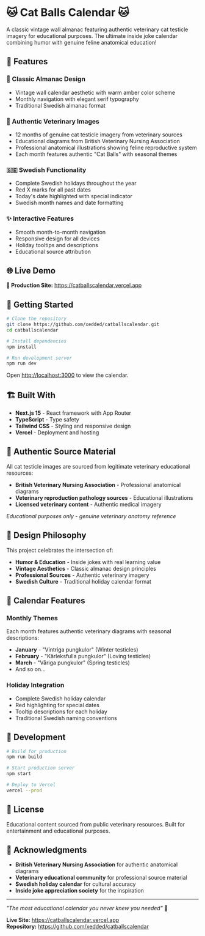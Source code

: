 # 🐱 Cat Balls Calendar 🐱

A classic vintage wall almanac featuring authentic veterinary cat testicle imagery for educational purposes. The ultimate inside joke calendar combining humor with genuine feline anatomical education!

## 🎯 Features

### 📅 Classic Almanac Design
- Vintage wall calendar aesthetic with warm amber color scheme
- Monthly navigation with elegant serif typography
- Traditional Swedish almanac format

### 🏥 Authentic Veterinary Images  
- 12 months of genuine cat testicle imagery from veterinary sources
- Educational diagrams from British Veterinary Nursing Association
- Professional anatomical illustrations showing feline reproductive system
- Each month features authentic "Cat Balls" with seasonal themes

### 🇸🇪 Swedish Functionality
- Complete Swedish holidays throughout the year
- Red X marks for all past dates
- Today's date highlighted with special indicator
- Swedish month names and date formatting

### ✨ Interactive Features
- Smooth month-to-month navigation
- Responsive design for all devices
- Holiday tooltips and descriptions
- Educational source attribution

## 🌐 Live Demo

**🔗 Production Site:** https://catballscalendar.vercel.app

## 🚀 Getting Started

```bash
# Clone the repository
git clone https://github.com/xedded/catballscalendar.git
cd catballscalendar

# Install dependencies
npm install

# Run development server
npm run dev
```

Open [http://localhost:3000](http://localhost:3000) to view the calendar.

## 🏗️ Built With

- **Next.js 15** - React framework with App Router
- **TypeScript** - Type safety
- **Tailwind CSS** - Styling and responsive design
- **Vercel** - Deployment and hosting

## 📸 Authentic Source Material

All cat testicle images are sourced from legitimate veterinary educational resources:

- **British Veterinary Nursing Association** - Professional anatomical diagrams
- **Veterinary reproduction pathology sources** - Educational illustrations
- **Licensed veterinary content** - Authentic medical imagery

*Educational purposes only - genuine veterinary anatomy reference*

## 🎨 Design Philosophy

This project celebrates the intersection of:
- **Humor & Education** - Inside jokes with real learning value
- **Vintage Aesthetics** - Classic almanac design principles  
- **Professional Sources** - Authentic veterinary imagery
- **Swedish Culture** - Traditional holiday calendar format

## 📅 Calendar Features

### Monthly Themes
Each month features authentic veterinary diagrams with seasonal descriptions:
- **January** - "Vintriga pungkulor" (Winter testicles)
- **February** - "Kärleksfulla pungkulor" (Loving testicles) 
- **March** - "Våriga pungkulor" (Spring testicles)
- And so on...

### Holiday Integration
- Complete Swedish holiday calendar
- Red highlighting for special dates
- Tooltip descriptions for each holiday
- Traditional Swedish naming conventions

## 🔧 Development

```bash
# Build for production
npm run build

# Start production server
npm start

# Deploy to Vercel
vercel --prod
```

## 📄 License

Educational content sourced from public veterinary resources. 
Built for entertainment and educational purposes.

## 🙏 Acknowledgments

- **British Veterinary Nursing Association** for authentic anatomical diagrams
- **Veterinary educational community** for professional source material
- **Swedish holiday calendar** for cultural accuracy
- **Inside joke appreciation society** for the inspiration

---

*"The most educational calendar you never knew you needed"* 🐾

**Live Site:** https://catballscalendar.vercel.app  
**Repository:** https://github.com/xedded/catballscalendar
